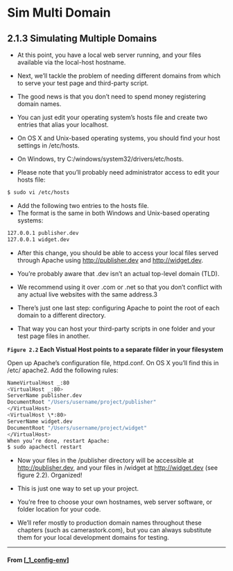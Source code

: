# Sim Multi Domain

## **2.1.3 Simulating Multiple Domains**

- At this point, you have a local web server running, and your files available via the local-host hostname.
- Next, we’ll tackle the problem of needing different domains from which to serve your test page and third-party script.

- The good news is that you don’t need to spend money registering domain names.
- You can just edit your operating system’s hosts file and create two entries that alias your localhost.
- On OS X and Unix-based operating systems, you should find your host settings in /etc/hosts.

- On Windows, try C:/windows/system32/drivers/etc/hosts.
- Please note that you’ll probably need administrator access to edit your hosts file:

```bash
$ sudo vi /etc/hosts
```

- Add the following two entries to the hosts file.
- The format is the same in both Windows and Unix-based operating systems:

```bash
127.0.0.1 publisher.dev
127.0.0.1 widget.dev
```

- After this change, you should be able to access your local files served through Apache using http://publisher.dev and http://widget.dev.
- You’re probably aware that .dev isn’t an actual top-level domain (TLD).
- We recommend using it over .com or .net so that you don’t conflict with any actual live websites with the same address.3

- There’s just one last step: configuring Apache to point the root of each domain to a different directory.
- That way you can host your third-party scripts in one folder and your test page files in another.

**`Figure 2.2` Each Vistual Host points to a separate filder in your filesystem**

Open up Apache’s configuration file, httpd.conf. On OS X you’ll find this in /etc/
apache2. Add the following rules:

```bash
NameVirtualHost _:80
<VirtualHost _:80>
ServerName publisher.dev
DocumentRoot "/Users/username/project/publisher"
</VirtualHost>
<VirtualHost \*:80>
ServerName widget.dev
DocumentRoot "/Users/username/project/widget"
</VirtualHost>
When you’re done, restart Apache:
$ sudo apachectl restart
```

- Now your files in the /publisher directory will be accessible at http://publisher.dev, and your files in /widget at http://widget.dev (see figure 2.2). Organized!

- This is just one way to set up your project.
- You’re free to choose your own hostnames, web server software, or folder location for your code.
- We’ll refer mostly to production domain names throughout these chapters (such as camerastork.com), but you can always substitute them for your local development domains for testing.

---

#### From [[_1_config-env]]

[//begin]: # "Autogenerated link references for markdown compatibility"
[_1_config-env]: _1_config-env "Config Env"
[//end]: # "Autogenerated link references"
